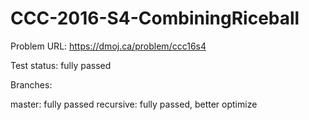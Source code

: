 # CCC-2016-S4-CombiningRiceball

Problem URL:
    https://dmoj.ca/problem/ccc16s4
    
Test status: fully passed

Branches:

  master: fully passed
  recursive: fully passed, better optimize
  
